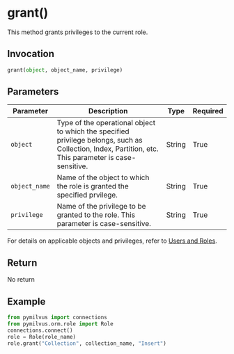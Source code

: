 # grant()

This method grants privileges to the current role.

## Invocation

```Python
grant(object, object_name, privilege)
```

## Parameters

| Parameter    | Description                                                  | Type                            | Required |
| ------------ | ------------------------------------------------------------ | ------------------------------- | -------- |
| `object`     | Type of the operational object to which the specified privilege belongs, such as Collection, Index, Partition, etc. This parameter is case-sensitive.            | String                          | True     |
| `object_name`| Name of the object to which the role is granted the specified prvilege.            | String                          | True     |
| `privilege`| Name of the privilege to be granted to the role. This parameter is case-sensitive.           | String                          | True     |

For details on applicable objects and privileges, refer to [Users and Roles](https://milvus.io/docs/v2.2.x/users_and_roles.md).

## Return

No return

## Example

```Python
from pymilvus import connections
from pymilvus.orm.role import Role
connections.connect()
role = Role(role_name)
role.grant("Collection", collection_name, "Insert")
```
